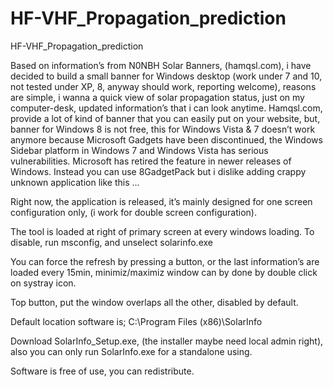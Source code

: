 # HF-VHF_Propagation_prediction
HF-VHF_Propagation_prediction

Based on information’s from N0NBH Solar Banners, (hamqsl.com), i have decided to build a small banner for Windows desktop (work under 7 and 10, not tested under XP, 8, anyway should work, reporting welcome), reasons are simple, i wanna a quick view of solar propagation status, just on my computer-desk, updated information’s that i can look anytime. Hamqsl.com, provide a lot of kind of banner that you can easily put on your website, but, banner for Windows 8 is not free, this for Windows Vista & 7 doesn’t work anymore because Microsoft Gadgets have been discontinued, the Windows Sidebar platform in Windows 7 and Windows Vista has serious vulnerabilities. Microsoft has retired the feature in newer releases of Windows. Instead you can use 8GadgetPack but i dislike adding crappy unknown application like this …

Right now, the application is released, it’s mainly designed for one screen configuration only, (i work for double screen configuration).

The tool is loaded at right of primary screen at every windows loading. To disable, run msconfig, and unselect solarinfo.exe

You can force the refresh by pressing a button, or the last information’s are loaded every 15min, minimiz/maximiz window can by done by double click on systray icon.

Top button, put the window overlaps all the other, disabled by default.

Default location software is; C:\Program Files (x86)\SolarInfo

Download SolarInfo_Setup.exe, (the installer maybe need local admin right), also you can only run SolarInfo.exe for a standalone using.

Software is free of use, you can redistribute.
